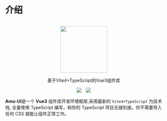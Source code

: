 # 介绍

<br />
<br />
<div style="text-align:center">
<p align="center" style="margin-top:-20px">
  <img width="150"  src="https://yjjanmusang.gitee.io/amu-ui/logo.PNG" />
</p>
<p>基于Vite4+TypeScript的Vue3组件库</p>
<img style="display:inline" src="https://img.shields.io/npm/v/amu-ui" />

<img style="display:inline;margin-left:10px" src="https://img.shields.io/npm/dt/amu-ui" />
</div>

**Amu-UI**是一个 **Vue3** 组件库开发环境框架,采用最新的 `Vite4+TypeScript` 为技术栈, 全量使用 TypeScript 编写，和你的 TypeScript 项目无缝衔接。你不需要导入任何 CSS 就能让组件正常工作。


